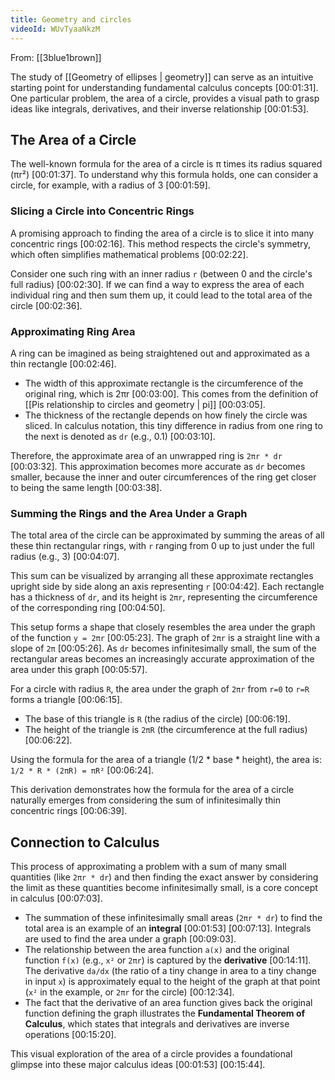 ```yaml
---
title: Geometry and circles
videoId: WUvTyaaNkzM
---
```


From: [[3blue1brown]] <br/> 

The study of [[Geometry of ellipses | geometry]] can serve as an intuitive starting point for understanding fundamental calculus concepts <a class="yt-timestamp" data-t="00:01:31">[00:01:31]</a>. One particular problem, the area of a circle, provides a visual path to grasp ideas like integrals, derivatives, and their inverse relationship <a class="yt-timestamp" data-t="00:01:53">[00:01:53]</a>.

## The Area of a Circle

The well-known formula for the area of a circle is π times its radius squared (πr²) <a class="yt-timestamp" data-t="00:01:37">[00:01:37]</a>. To understand why this formula holds, one can consider a circle, for example, with a radius of 3 <a class="yt-timestamp" data-t="00:01:59">[00:01:59]</a>.

### Slicing a Circle into Concentric Rings

A promising approach to finding the area of a circle is to slice it into many concentric rings <a class="yt-timestamp" data-t="00:02:16">[00:02:16]</a>. This method respects the circle's symmetry, which often simplifies mathematical problems <a class="yt-timestamp" data-t="00:02:22">[00:02:22]</a>.

Consider one such ring with an inner radius `r` (between 0 and the circle's full radius) <a class="yt-timestamp" data-t="00:02:30">[00:02:30]</a>. If we can find a way to express the area of each individual ring and then sum them up, it could lead to the total area of the circle <a class="yt-timestamp" data-t="00:02:36">[00:02:36]</a>.

### Approximating Ring Area

A ring can be imagined as being straightened out and approximated as a thin rectangle <a class="yt-timestamp" data-t="00:02:46">[00:02:46]</a>.
*   The width of this approximate rectangle is the circumference of the original ring, which is 2πr <a class="yt-timestamp" data-t="00:03:00">[00:03:00]</a>. This comes from the definition of [[Pis relationship to circles and geometry | pi]] <a class="yt-timestamp" data-t="00:03:05">[00:03:05]</a>.
*   The thickness of the rectangle depends on how finely the circle was sliced. In calculus notation, this tiny difference in radius from one ring to the next is denoted as `dr` (e.g., 0.1) <a class="yt-timestamp" data-t="00:03:10">[00:03:10]</a>.

Therefore, the approximate area of an unwrapped ring is `2πr * dr` <a class="yt-timestamp" data-t="00:03:32">[00:03:32]</a>. This approximation becomes more accurate as `dr` becomes smaller, because the inner and outer circumferences of the ring get closer to being the same length <a class="yt-timestamp" data-t="00:03:38">[00:03:38]</a>.

### Summing the Rings and the Area Under a Graph

The total area of the circle can be approximated by summing the areas of all these thin rectangular rings, with `r` ranging from 0 up to just under the full radius (e.g., 3) <a class="yt-timestamp" data-t="00:04:07">[00:04:07]</a>.

This sum can be visualized by arranging all these approximate rectangles upright side by side along an axis representing `r` <a class="yt-timestamp" data-t="00:04:42">[00:04:42]</a>. Each rectangle has a thickness of `dr`, and its height is `2πr`, representing the circumference of the corresponding ring <a class="yt-timestamp" data-t="00:04:50">[00:04:50]</a>.

This setup forms a shape that closely resembles the area under the graph of the function `y = 2πr` <a class="yt-timestamp" data-t="00:05:23">[00:05:23]</a>. The graph of `2πr` is a straight line with a slope of `2π` <a class="yt-timestamp" data-t="00:05:26">[00:05:26]</a>. As `dr` becomes infinitesimally small, the sum of the rectangular areas becomes an increasingly accurate approximation of the area under this graph <a class="yt-timestamp" data-t="00:05:57">[00:05:57]</a>.

For a circle with radius `R`, the area under the graph of `2πr` from `r=0` to `r=R` forms a triangle <a class="yt-timestamp" data-t="00:06:15">[00:06:15]</a>.
*   The base of this triangle is `R` (the radius of the circle) <a class="yt-timestamp" data-t="00:06:19">[00:06:19]</a>.
*   The height of the triangle is `2πR` (the circumference at the full radius) <a class="yt-timestamp" data-t="00:06:22">[00:06:22]</a>.

Using the formula for the area of a triangle (1/2 * base * height), the area is:
`1/2 * R * (2πR) = πR²` <a class="yt-timestamp" data-t="00:06:24">[00:06:24]</a>.

This derivation demonstrates how the formula for the area of a circle naturally emerges from considering the sum of infinitesimally thin concentric rings <a class="yt-timestamp" data-t="00:06:39">[00:06:39]</a>.

## Connection to Calculus

This process of approximating a problem with a sum of many small quantities (like `2πr * dr`) and then finding the exact answer by considering the limit as these quantities become infinitesimally small, is a core concept in calculus <a class="yt-timestamp" data-t="00:07:03">[00:07:03]</a>.

*   The summation of these infinitesimally small areas (`2πr * dr`) to find the total area is an example of an **integral** <a class="yt-timestamp" data-t="00:01:53">[00:01:53]</a> <a class="yt-timestamp" data-t="00:07:13">[00:07:13]</a>. Integrals are used to find the area under a graph <a class="yt-timestamp" data-t="00:09:03">[00:09:03]</a>.
*   The relationship between the area function `a(x)` and the original function `f(x)` (e.g., `x²` or `2πr`) is captured by the **derivative** <a class="yt-timestamp" data-t="00:14:11">[00:14:11]</a>. The derivative `da/dx` (the ratio of a tiny change in area to a tiny change in input `x`) is approximately equal to the height of the graph at that point (`x²` in the example, or `2πr` for the circle) <a class="yt-timestamp" data-t="00:12:34">[00:12:34]</a>.
*   The fact that the derivative of an area function gives back the original function defining the graph illustrates the **Fundamental Theorem of Calculus**, which states that integrals and derivatives are inverse operations <a class="yt-timestamp" data-t="00:15:20">[00:15:20]</a>.

This visual exploration of the area of a circle provides a foundational glimpse into these major calculus ideas <a class="yt-timestamp" data-t="00:01:53">[00:01:53]</a> <a class="yt-timestamp" data-t="00:15:44">[00:15:44]</a>.